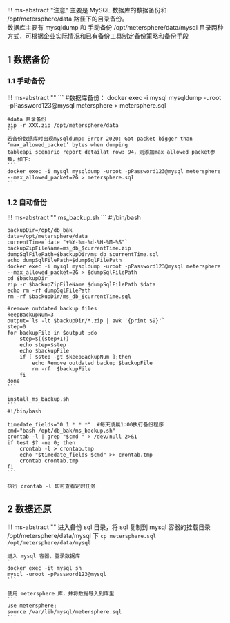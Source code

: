 !!! ms-abstract "注意"
    主要是 MySQL 数据库的数据备份和 /opt/metersphere/data 路径下的目录备份。<br>
    数据库主要有 mysqldump 和 手动备份 /opt/metersphere/data/mysql 目录两种方式，可根据企业实际情况和已有备份工具制定备份策略和备份手段

## 1 数据备份
### 1.1 手动备份
!!! ms-abstract ""
    ```
    #数据库备份：
    docker exec -i mysql mysqldump -uroot -pPassword123@mysql metersphere > metersphere.sql
    
    #data 目录备份
    zip -r XXX.zip /opt/metersphere/data
    ```
    若备份数据库时出现mysqldump: Error 2020: Got packet bigger than ‘max_allowed_packet’ bytes when dumping tableapi_scenario_report_detailat row: 94，则添加max_allowed_packet参数，如下:
    ```
    docker exec -i mysql mysqldump -uroot -pPassword123@mysql metersphere --max_allowed_packet=2G > metersphere.sql
    ```

### 1.2 自动备份
!!! ms-abstract ""
    ms_backup.sh
    ```
    #!/bin/bash
    
    backupDir=/opt/db_bak    
    data=/opt/metersphere/data
    currentTime=`date "+%Y-%m-%d-%H-%M-%S"`   
    backupZipFileName=ms_db_$currentTime.zip  
    dumpSqlFilePath=$backupDir/ms_db_$currentTime.sql  
    echo dumpSqlFilePath=$dumpSqlFilePath
    docker exec -i mysql mysqldump -uroot -pPassword123@mysql metersphere --max_allowed_packet=2G > $dumpSqlFilePath
    cd $backupDir
    zip -r $backupZipFileName $dumpSqlFilePath $data
    echo rm -rf dumpSqlFilePath
    rm -rf $backupDir/ms_db_$currentTime.sql
    
    #remove outdated backup files
    keepBackupNum=3
    output=`ls -lt $backupDir/*.zip | awk '{print $9}'`
    step=0
    for backupFile in $output ;do
        step=$((step+1))
        echo step=$step
        echo $backupFile
        if [ $step -gt $keepBackupNum ];then
            echo Remove outdated backup $backupFile
            rm -rf  $backupFile
        fi
    done
    ```

    install_ms_backup.sh
    ```
    #!/bin/bash
    
    timedate_fields="0 1 * * *"  #每天凌晨1:00执行备份程序
    cmd="bash /opt/db_bak/ms_backup.sh"
    crontab -l | grep "$cmd " > /dev/null 2>&1
    if test $? -ne 0; then
        crontab -l > crontab.tmp
        echo "$timedate_fields $cmd" >> crontab.tmp
        crontab crontab.tmp
    fi
    ```

    执行 crontab -l 即可查看定时任务

## 2 数据还原
!!! ms-abstract ""
    进入备份 sql 目录，将 sql 复制到 mysql 容器的挂载目录 /opt/metersphere/data/mysql 下
    ```
    cp metersphere.sql /opt/metersphere/data/mysql
    ```
    
    进入 mysql 容器，登录数据库
    ```
    docker exec -it mysql sh
    mysql -uroot -pPassword123@mysql
    ```
    
    使用 metersphere 库，并将数据导入到库里
    ```
    use metersphere;
    source /var/lib/mysql/metersphere.sql
    ```